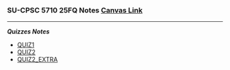 ### **SU-CPSC 5710 25FQ Notes** [Canvas Link](https://seattleu.instructure.com/courses/1623416)
---
***Quizzes Notes***
- [QUIZ1](QUIZ1.md)
- [QUIZ2](QUIZ2.md)
- [QUIZ2_EXTRA](PREVENT_SIN.md)